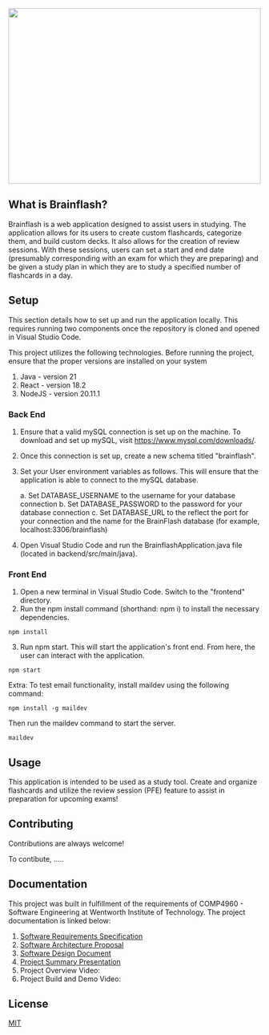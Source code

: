 <img src="https://i.ibb.co/sF3Wjg3/bf.jpg" width="100%" height="350" />

## What is Brainflash?

Brainflash is a web application designed to assist users in studying. The application allows for its users to create custom flashcards, categorize them, and build custom decks. It also allows for the creation of review sessions. With these sessions, users can set a start and end date (presumably corresponding with an exam for which they are preparing) and be given a study plan in which they are to study a specified number of flashcards in a day. 

## Setup

This section details how to set up and run the application locally. This requires running two components once the repository is cloned and opened in Visual Studio Code.

This project utilizes the following technologies. Before running the project, ensure that the proper versions are installed on your system

1. Java - version 21
2. React - version 18.2
3. NodeJS - version 20.11.1

### Back End

1. Ensure that a valid mySQL connection is set up on the machine. To download and set up mySQL, visit https://www.mysql.com/downloads/.
2. Once this connection is set up, create a new schema titled "brainflash".
3. Set your User environment variables as follows. This will ensure that the application is able to connect to the mySQL database.

   a. Set DATABASE_USERNAME to the username for your database connection
   b. Set DATABASE_PASSWORD to the password for your database connection
   c. Set DATABASE_URL to the reflect the port for your connection and the name for the BrainFlash database (for example, localhost:3306/brainflash)
    
5. Open Visual Studio Code and run the BrainflashApplication.java file (located in backend/src/main/java).

### Front End

1. Open a new terminal in Visual Studio Code. Switch to the "frontend" directory.
2. Run the npm install command (shorthand: npm i) to install the necessary dependencies.

```
npm install
```

3. Run npm start. This will start the application's front end. From here, the user can interact with the application.

```
npm start
```

Extra: To test email functionality, install maildev using the following command:

```
npm install -g maildev
```

Then run the maildev command to start the server.

```
maildev
```

## Usage

This application is intended to be used as a study tool. Create and organize flashcards and utilize the review session (PFE) feature to assist in preparation for upcoming exams!

## Contributing

Contributions are always welcome!

To contibute, .....

## Documentation

This project was built in fulfillment of the requirements of COMP4960 - Software Engineering at Wentworth Institute of Technology. The project documentation is linked below:

1. [Software Requirements Specification](https://docs.google.com/document/d/1cyQBu222I8fotTiqe896mZIxzyaPqb61r9oJhp0OExs)
2. [Software Architecture Proposal](https://docs.google.com/presentation/d/1S7TA-glqRlvQEqpiPnNx5Kg2wIEkKCETkZL7yQBCX1g)
3. [Software Design Document](https://docs.google.com/document/d/1Y0zJFZ67bC232jxLLYDobRx3tckID394)
4. [Project Summary Presentation](https://docs.google.com/presentation/d/1q2AQsnJwyO61aJt6FKezs3wIG5ArATy6UvN5vUTX8ds)
5. Project Overview Video:
6. Project Build and Demo Video:

## License

[MIT](https://choosealicense.com/licenses/mit/)

